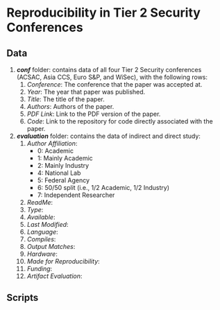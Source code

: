 # Reproducibility in Tier 2 Security Conferences

## Data
1. ***conf*** folder: contains data of all four Tier 2 Security conferences (ACSAC, Asia CCS, Euro S&P, and WiSec), with the following rows:
   1. *Conference*: The conference that the paper was accepted at.
   2. *Year*: The year that paper was published.
   3. *Title*: The title of the paper.
   4. *Authors*: Authors of the paper.
   5. *PDF Link*: Link to the PDF version of the paper.
   6. *Code*: Link to the repository for code directly associated with the paper.
2. ***evaluation*** folder: contains the data of indirect and direct study:
   1. *Author Affiliation*:
      - 0: Academic
      - 1: Mainly Academic
      - 2: Mainly Industry
      - 4: National Lab
      - 5: Federal Agency
      - 6: 50/50 split (i.e., 1/2 Academic, 1/2 Industry)
      - 7: Independent Researcher
   3. *ReadMe*:
   4. *Type*:
   5. *Available*:
   6. *Last Modified*:
   7. *Language*:
   8. *Compiles*:
   9. *Output Matches*:
   10. *Hardware*:
   11. *Made for Reproducibility*:
   12. *Funding*:
   13. *Artifact Evaluation*:
## Scripts
